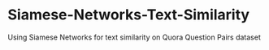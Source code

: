 # Siamese-Networks-Text-Similarity
Using Siamese Networks for text similarity on Quora Question Pairs dataset
